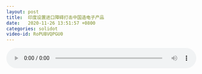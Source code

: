 ```yaml
---
layout: post
title:  印度设置进口障碍打击中国造电子产品
date:   2020-11-26 13:51:57 +0800
categories: solidot
video-id: RoPUBVQPGU0
---
```


<audio id="youtube" style="width: 100%;" video-id="RoPUBVQPGU0" controls></audio>

<script async type="text/javascript" src="/audio.js"></script>

